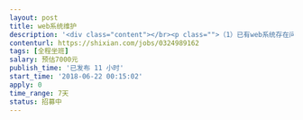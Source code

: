 ```yaml
---                
layout: post       
title: web系统维护           
description: '<div class="content"></br><p class="">（1）已有web系统存在问题，需要完善；</br><br/>（2）系统设计文档不全，需要分析已有程序，进行系统问题修复。</br><br/>（3）需要人员驻场研发，需求时间一周。如果水平高，可兼职，晚上到现场完成开发工作也可以，算工时费用。</p></br></div>'     
contenturl: https://shixian.com/jobs/0324989162      
tags: [全程坐班]            
salary: 预估7000元          
publish_time: '已发布 11 小时'         
start_time: '2018-06-22 00:15:02'           
apply: 0                   
time_range: 7天              
status: 招募中                  
---                 
```

